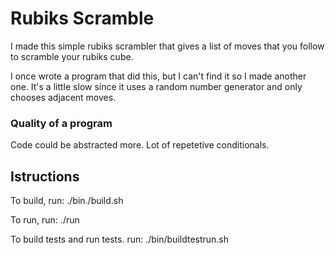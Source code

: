 # Rubiks Scramble
I made this simple rubiks scrambler that gives a list of moves that you follow to scramble your rubiks cube.

I once wrote a program that did this, but I can't find it so I made another one. It's a little slow since it uses a random number generator and only chooses adjacent moves.


### Quality of a program
Code could be abstracted more. Lot of repetetive conditionals.


## Istructions
  To build, run: ./bin./build.sh

  To run, run: ./run

  To build tests and run tests. run: ./bin/buildtestrun.sh
